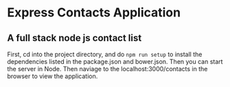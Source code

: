 # Express Contacts Application

## A full stack node js contact list
First, cd into the project directory, and do `npm run setup` to install the dependencies listed in the package.json and bower.json.  Then you can start the server in Node. Then naviage to the localhost:3000/contacts in the browser to view the application.
